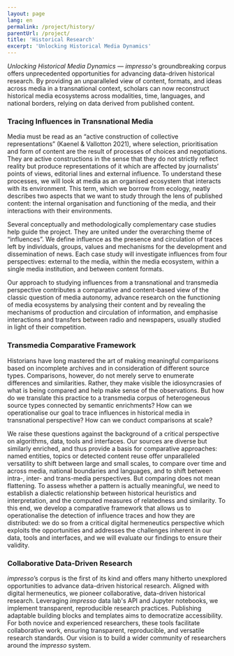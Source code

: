 ```yaml
---
layout: page
lang: en
permalink: /project/history/
parentUrl: /project/
title: 'Historical Research'
excerpt: 'Unlocking Historical Media Dynamics'
---
```



*Unlocking Historical Media Dynamics* &mdash; *impresso*'s groundbreaking corpus offers unprecedented opportunities for advancing data-driven historical research. By providing an unparalleled view of content, formats, and ideas across media in a transnational context, scholars can now reconstruct historical media ecosystems across modalities, time, languages, and national borders, relying on data derived from published content.

### Tracing Influences in Transnational Media

Media must be read as an “active construction of collective representations” (Kaenel & Vallotton 2021), where selection, prioritisation and form of content are the result of processes of choices and negotiations. They are active constructions in the sense that they do not strictly reflect reality but produce representations of it which are affected by journalists’ points of views, editorial lines and external influence. To understand these processes, we will look at media as an organised ecosystem that interacts with its environment. This term, which we borrow from ecology, neatly describes two aspects that we want to study through the lens of published content: the internal organisation and functioning of the media, and their interactions with their environments.

Several conceptually and methodologically complementary case studies help guide the project. They are united under the overarching theme of “influences”. We define influence as the presence and circulation of traces left by individuals, groups, values and mechanisms for the development and dissemination of news. Each case study will investigate influences from four perspectives: external to the media, within the media ecosystem, within a single media institution, and between content formats. 

Our approach to studying influences from a transnational and transmedia perspective contributes a comparative and content-based view of the classic question of media autonomy, advance research on the functioning of media ecosystems by analysing their content and by revealing the mechanisms of production and circulation of information, and emphasise interactions and transfers between radio and newspapers, usually studied in light of their competition.


### Transmedia Comparative Framework

Historians have long mastered the art of making meaningful comparisons based on incomplete archives and in consideration of different source types. Comparisons, however, do not merely serve to enumerate differences and similarities. Rather, they make visible the idiosyncrasies of what is being compared and help make sense of the observations. But how do we translate this practice to a transmedia corpus of heterogeneous source types connected by semantic enrichments? How can we operationalise our goal to trace influences in historical media in transnational perspective? How can we conduct comparisons at scale? 

We raise these questions against the background of a critical perspective on algorithms, data, tools and interfaces. Our sources are diverse but similarly enriched, and thus provide a basis for comparative approaches: named entities, topics or detected content reuse offer unparalleled versatility to shift between large and small scales, to compare over time and across media, national boundaries and languages, and to shift between intra-, inter- and trans-media perspectives. But comparing does not mean flattening. To assess whether a pattern is actually meaningful, we need to establish a dialectic relationship between historical heuristics and interpretation, and the computed measures of relatedness and similarity. 
To this end, we develop a comparative framework that allows us to operationalise the detection of influence traces and how they are distributed: we do so from a critical digital hermeneutics perspective which exploits the opportunities and addresses the challenges inherent in our data, tools and interfaces, and we will evaluate our findings to ensure their validity.

### Collaborative Data-Driven Research

*impresso*’s corpus is the first of its kind and offers many hitherto unexplored opportunities to advance data-driven historical research. Aligned with digital hermeneutics, we pioneer collaborative, data-driven historical research. Leveraging *impresso* data lab's API and Jupyter notebooks, we implement transparent, reproducible research practices. Publishing adaptable building blocks and templates aims to democratize accessibility. For both novice and experienced researchers, these tools facilitate collaborative work, ensuring transparent, reproducible, and versatile research standards. Our vision is to build a wider community of researchers around the *impresso* system.
